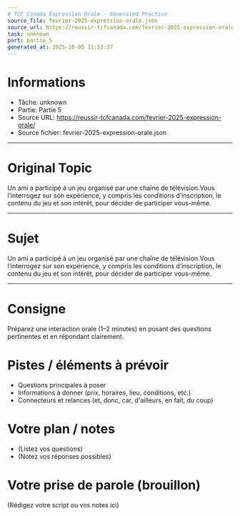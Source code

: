 ```yaml
---
# TCF Canada Expression Orale - Generated Practice
source_file: fevrier-2025-expression-orale.json
source_url: https://reussir-tcfcanada.com/fevrier-2025-expression-orale/
task: unknown
part: partie_5
generated_at: 2025-10-05 11:53:37
---
```


# Informations
- Tâche: unknown
- Partie: Partie 5
- Source URL: https://reussir-tcfcanada.com/fevrier-2025-expression-orale/
- Source fichier: fevrier-2025-expression-orale.json

---

# Original Topic
Un ami a participé à un jeu organisé par une chaîne de télévision.Vous l’interrogez sur son expérience, y compris les conditions d’inscription, le contenu du jeu et son intérêt, pour décider de participer vous-même.

---

# Sujet
Un ami a participé à un jeu organisé par une chaîne de télévision.Vous l’interrogez sur son expérience, y compris les conditions d’inscription, le contenu du jeu et son intérêt, pour décider de participer vous-même.

---
# Consigne
Préparez une interaction orale (1–2 minutes) en posant des questions pertinentes et en répondant clairement.

# Pistes / éléments à prévoir
- Questions principales à poser
- Informations à donner (prix, horaires, lieu, conditions, etc.)
- Connecteurs et relances (et, donc, car, d'ailleurs, en fait, du coup)

# Votre plan / notes
- (Listez vos questions)
- (Notez vos réponses possibles)

# Votre prise de parole (brouillon)
(Rédigez votre script ou vos notes ici)
